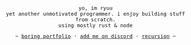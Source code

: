 <!--
<div>
  <img src="./img/background.png" align="" />
</div>

<p>‎</p>


<div>
  <img src="https://github.com/riyuzenn/riyuzenn/raw/main/img/monitor.gif" width="128" height="128" align="left" />
</div>

<div align="left">
  <a href="https://github.com/riyuzenn">
    <img src="./github-metrics.svg" />
  </a>
</div>
-->
<p align="center">
   <samp>
   yo, im ryuu
   <br>
   yet another unmotivated programmer. i enjoy building stuff from scratch. <br>
  using mostly rust & node 
   <br>
   </samp>
<p align="center"><samp> ~
   <a href="https://ryuu-grub.vercel.app">boring portfolio</a>
   ·
   <a href="https://discord.com/users/418872913576591383">add me on discord</a>
   ·
   <a href="https://github.com/riyuzenn">recursion</a>
   ~ </samp><br><br>
   
</p>
</p>
